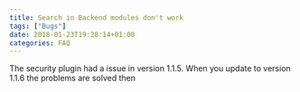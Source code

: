 ```yaml
---
title: Search in Backend modules don't work
tags: ["Bugs"]
date: 2018-01-23T19:28:14+01:00
categories: FAQ
---
```


The security plugin had a issue in version 1.1.5. When you update to version 1.1.6 the problems are solved then
